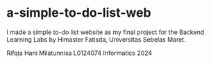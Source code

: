 # a-simple-to-do-list-web

I made a simple to-do list website as my final project for the Backend Learning Labs by Himaster Fatisda, Universitas Sebelas Maret.

Rifqia Hani Milatunnisa
L0124074
Informatics 2024
